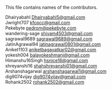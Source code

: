 This file contains names of the contributors.

Dhairyabahl <Dhairyabahl5@gmail.com> <br/>
Jwright707 <kfcpcc@gmail.com> <br/>
Pekebyte <pedrom@pekebyte.com> <br/>
wandering-sage <shivam4503@gmail.com> <br/>
sagrawal9689 <sagrawal9689@gmail.com> <br/>
JatinAgrawal94 <jatinagrawal0801@gmail.com> <br/>
Aniket1103 <aniketbagayatkar02@gmail.com> <br/>
yokesh004 <balayokeshmani@gmail.com> <br/>
Himanshu16Singh <hsnice16@gmail.com> <br/>
shreyanshi16 <shahshreyanshi01@gmail.com> <br/>
Arshanshagarwal <arshanshagarwal1@gmail.com> <br/>
dig9074vijay <dig9074vijay@gmail.com> <br/>
Rohank2502 <rohank2502@gmail.com> <br/>
